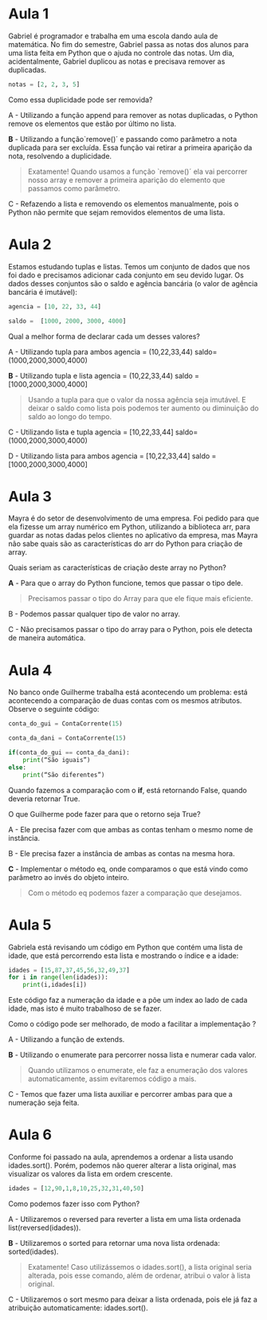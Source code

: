 # Aula 1

Gabriel é programador e trabalha em uma escola dando aula de matemática. No fim do semestre, Gabriel passa as notas dos alunos para uma lista feita em Python que o ajuda no controle das notas. Um dia, acidentalmente, Gabriel duplicou as notas e precisava remover as duplicadas.

```py
notas = [2, 2, 3, 5]
```

Como essa duplicidade pode ser removida?

A - Utilizando a função append para remover as notas duplicadas, o Python remove os elementos que estão por último no lista.

__B__ - Utilizando a função`remove()´ e passando como parâmetro a nota duplicada para ser excluída. Essa função vai retirar a primeira aparição da nota, resolvendo a duplicidade.
> Exatamente! Quando usamos a função `remove()´ ela vai percorrer nosso array e remover a primeira aparição do elemento que passamos como parâmetro.

C - Refazendo a lista e removendo os elementos manualmente, pois o Python não permite que sejam removidos elementos de uma lista.

# Aula 2

Estamos estudando tuplas e listas. Temos um conjunto de dados que nos foi dado e precisamos adicionar cada conjunto em seu devido lugar. Os dados desses conjuntos são o saldo e agência bancária (o valor de agência bancária é imutável):

```py
agencia = [10, 22, 33, 44]

saldo =  [1000, 2000, 3000, 4000]
```

Qual a melhor forma de declarar cada um desses valores?

A - Utilizando tupla para ambos agencia = (10,22,33,44) saldo= (1000,2000,3000,4000)

__B__ - Utilizando tupla e lista agencia = (10,22,33,44) saldo = [1000,2000,3000,4000]
> Usando a tupla para que o valor da nossa agência seja imutável. E deixar o saldo como lista pois podemos ter aumento ou diminuição do saldo ao longo do tempo.

C - Utilizando lista e tupla agencia = [10,22,33,44] saldo= (1000,2000,3000,4000)

D - Utilizando lista para ambos agencia = [10,22,33,44] saldo = [1000,2000,3000,4000]

# Aula 3

Mayra é do setor de desenvolvimento de uma empresa. Foi pedido para que ela fizesse um array numérico em Python, utilizando a biblioteca arr, para guardar as notas dadas pelos clientes no aplicativo da empresa, mas Mayra não sabe quais são as características do arr do Python para criação de array.

Quais seriam as características de criação deste array no Python?

__A__ - Para que o array do Python funcione, temos que passar o tipo dele.
> Precisamos passar o tipo do Array para que ele fique mais eficiente.

B - Podemos passar qualquer tipo de valor no array.

C - Não precisamos passar o tipo do array para o Python, pois ele detecta de maneira automática.

# Aula 4

No banco onde Guilherme trabalha está acontecendo um problema: está acontecendo a comparação de duas contas com os mesmos atributos. Observe o seguinte código:

```py
conta_do_gui = ContaCorrente(15)

conta_da_dani = ContaCorrente(15)

if(conta_do_gui == conta_da_dani):
    print(“São iguais”)
else:
    print(“São diferentes”)
```

Quando fazemos a comparação com o __if__, está retornando False, quando deveria retornar True.

O que Guilherme pode fazer para que o retorno seja True?

A - Ele precisa fazer com que ambas as contas tenham o mesmo nome de instância.

B - Ele precisa fazer a instância de ambas as contas na mesma hora.

__C__ - Implementar o método eq, onde comparamos o que está vindo como parâmetro ao invés do objeto inteiro.
> Com o método eq podemos fazer a comparação que desejamos.

# Aula 5

Gabriela está revisando um código em Python que contém uma lista de idade, que está percorrendo esta lista e mostrando o índice e a idade:

```py
idades = [15,87,37,45,56,32,49,37]
for i in range(len(idades)):
    print(i,idades[i])
```

Este código faz a numeração da idade e a põe um index ao lado de cada idade, mas isto é muito trabalhoso de se fazer.

Como o código pode ser melhorado, de modo a facilitar a implementação ?

A - Utilizando a função de extends.

__B__ - Utilizando o enumerate para percorrer nossa lista e numerar cada valor.
> Quando utilizamos o enumerate, ele faz a enumeração dos valores automaticamente, assim evitaremos código a mais.

C - Temos que fazer uma lista auxiliar e percorrer ambas para que a numeração seja feita.

# Aula 6

Conforme foi passado na aula, aprendemos a ordenar a lista usando idades.sort(). Porém, podemos não querer alterar a lista original, mas visualizar os valores da lista em ordem crescente.

```py
idades = [12,90,1,8,10,25,32,31,40,50]
```

Como podemos fazer isso com Python?

A - Utilizaremos o reversed para reverter a lista em uma lista ordenada list(reversed(idades)).

__B__ - Utilizaremos o sorted para retornar uma nova lista ordenada: sorted(idades).
> Exatamente! Caso utilizássemos o idades.sort(), a lista original seria alterada, pois esse comando, além de ordenar, atribui o valor à lista original.

C - Utilizaremos o sort mesmo para deixar a lista ordenada, pois ele já faz a atribuição automaticamente: idades.sort().
